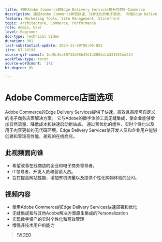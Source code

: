 ```yaml
---
title: 利用Adobe Commerce的Edge Delivery Services提升您的E-Commerce
description: 通过Adobe Commerce体验快速、SEO优化的电子商务。 利用Edge Delivery Services增加流量、节省成本并轻松管理您的店面。
feature: Marketing Tools, Site Management, Storefront
topic: Architecture, Commerce, Performance
role: Admin, User
level: Beginner
doc-type: Technical Video
duration: 301
last-substantial-update: 2024-11-09T00:00:00Z
jira: KT-16193
source-git-commit: 1dd8c4ea80732d68b44d1d200ddcb331551ea224
workflow-type: tm+mt
source-wordcount: '172'
ht-degree: 0%

---
```



# Adobe Commerce店面选项

Adobe Commerce的Edge Delivery Services提供了快速、高效且高度可自定义的电子商务店面解决方案。
它与Adobe的数字体验工具无缝集成，使企业能够增加自然流量、降低成本和快速启动新站点。 通过预优化的组件、实时个性化以及用于内容更新的无代码环境，Edge Delivery Services使开发人员和企业用户能够创建和管理高性能、美观的在线商店。

## 此视频面向谁

- 希望改善在线商店的企业和电子商务领导者。
- IT领导者、开发人员和营销人员。
- 旨在提高网站性能、增加有机流量以及提供个性化购物体验的公司。

## 视频内容

- 使用Adobe Commerce的Edge Delivery Services快速部署和优化
- 无缝集成和与其他Adobe解决方案原生集成的Personalization
- 实现数字资产的实时个性化和高效管理
- 增强非技术用户的能力

>[!VIDEO](https://video.tv.adobe.com/v/3431725?learn=on)
